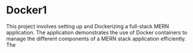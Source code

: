 # Docker1
This project involves setting up and Dockerizing a full-stack MERN application. The application demonstrates the use of Docker containers to manage the different components of a MERN stack application efficiently. The
